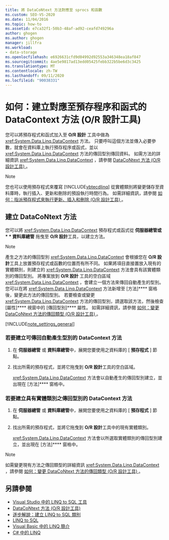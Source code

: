 ```yaml
---
title: 將 DataCoNtext 方法對應至 sprocs 和函數
ms.custom: SEO-VS-2020
ms.date: 11/04/2016
ms.topic: how-to
ms.assetid: e7ca32f1-50b3-48af-ad92-ceafd749296a
author: ghogen
ms.author: ghogen
manager: jillfra
ms.workload:
- data-storage
ms.openlocfilehash: e6926631cfd9d04992d92553a346348ea18af847
ms.sourcegitcommit: 4ae5e9817ad13edd05425febb322b5be6d3c3425
ms.translationtype: MT
ms.contentlocale: zh-TW
ms.lasthandoff: 09/11/2020
ms.locfileid: "90038331"
---
```

# <a name="how-to-create-datacontext-methods-mapped-to-stored-procedures-and-functions-or-designer"></a>如何：建立對應至預存程序和函式的 DataContext 方法 (O/R 設計工具)

您可以將預存程式和函式加入至 **O/R 設計** 工具中做為 <xref:System.Data.Linq.DataContext> 方法。 只要呼叫這個方法並傳入必要參數，就會在資料庫上執行預存程序或函式，並以 <xref:System.Data.Linq.DataContext> 方法的傳回型別傳回資料。 如需方法的詳細資訊 <xref:System.Data.Linq.DataContext> ，請參閱 [DataCoNtext 方法 (O/R 設計工具) ](../data-tools/datacontext-methods-o-r-designer.md)。

> [!NOTE]
> 您也可以使用預存程式來覆寫 [!INCLUDE[vbtecdlinq](../data-tools/includes/vbtecdlinq_md.md)] 從實體類別將變更儲存至資料庫時，執行插入、更新和刪除的預設執行時間行為。 如需詳細資訊，請參閱 [如何：指派預存程式來執行更新、插入和刪除 (O/R 設計工具) ](../data-tools/how-to-assign-stored-procedures-to-perform-updates-inserts-and-deletes-o-r-designer.md)。

## <a name="create-datacontext-methods"></a>建立 DataCoNtext 方法

您可以將 <xref:System.Data.Linq.DataContext> 預存程式或函式從 <strong>伺服器總管或 * * 資料庫總管</strong> 拖曳至 **O/R 設計**工具，以建立方法。

> [!NOTE]
> 產生之方法的傳回型別 <xref:System.Data.Linq.DataContext> 會根據您在 **O/R 設計**工具上放置預存程式或函數的位置而有所不同。 如果將項目直接置放入現有的實體類別，則建立的 <xref:System.Data.Linq.DataContext> 方法會具有該實體類別的傳回型別。 將專案放到 **O/R 設計** 工具的空白區域 <xref:System.Data.Linq.DataContext> ，會建立一個方法來傳回自動產生的型別。 您可以在將 <xref:System.Data.Linq.DataContext> 方法新增至 [方法]**** 窗格後，變更此方法的傳回型別。 若要檢查或變更 <xref:System.Data.Linq.DataContext> 方法的傳回型別，請選取該方法，然後檢查 [屬性]**** 視窗中的 [傳回型別]**** 屬性。 如需詳細資訊，請參閱 [如何：變更 DataCoNtext 方法的傳回類型 (O/R 設計工具) ](../data-tools/how-to-change-the-return-type-of-a-datacontext-method-o-r-designer.md)。

[!INCLUDE[note_settings_general](../data-tools/includes/note_settings_general_md.md)]

### <a name="to-create-datacontext-methods-that-return-automatically-generated-types"></a>若要建立可傳回自動產生型別的 DataContext 方法

1. 在 **伺服器總管** 或 **資料庫總管**中，展開您要使用之資料庫的 [ **預存程式** ] 節點。

2. 找出所需的預存程式，並將它拖曳到 **O/R 設計**工具的空白區域。

     <xref:System.Data.Linq.DataContext> 方法會以自動產生的傳回型別建立，並出現在 [方法]**** 窗格中。

### <a name="to-create-datacontext-methods-that-have-the-return-type-of-an-entity-class"></a>若要建立具有實體類別之傳回型別的 DataContext 方法

1. 在 **伺服器總管** 或 **資料庫總管**中，展開您要使用之資料庫的 [ **預存程式** ] 節點。

2. 找出所需的預存程式，並將它拖曳到 **O/R 設計**工具中的現有實體類別。

     <xref:System.Data.Linq.DataContext> 方法會以所選取實體類別的傳回型別建立，並出現在 [方法]**** 窗格中。

> [!NOTE]
> 如需變更現有方法之傳回類型的詳細資訊 <xref:System.Data.Linq.DataContext> ，請參閱 [如何：變更 DataCoNtext 方法的傳回類型 (O/R 設計工具) ](../data-tools/how-to-change-the-return-type-of-a-datacontext-method-o-r-designer.md)。

## <a name="see-also"></a>另請參閱

- [Visual Studio 中的 LINQ to SQL 工具](../data-tools/linq-to-sql-tools-in-visual-studio2.md)
- [DataCoNtext 方法 (O/R 設計工具) ](../data-tools/datacontext-methods-o-r-designer.md)
- [逐步解說：建立 LINQ to SQL 類別](how-to-create-linq-to-sql-classes-mapped-to-tables-and-views-o-r-designer.md)
- [LINQ to SQL](/dotnet/framework/data/adonet/sql/linq/index)
- [Visual Basic 中的 LINQ 簡介](/dotnet/visual-basic/programming-guide/language-features/linq/introduction-to-linq)
- [C# 中的 LINQ](/dotnet/csharp/linq/linq-in-csharp)
